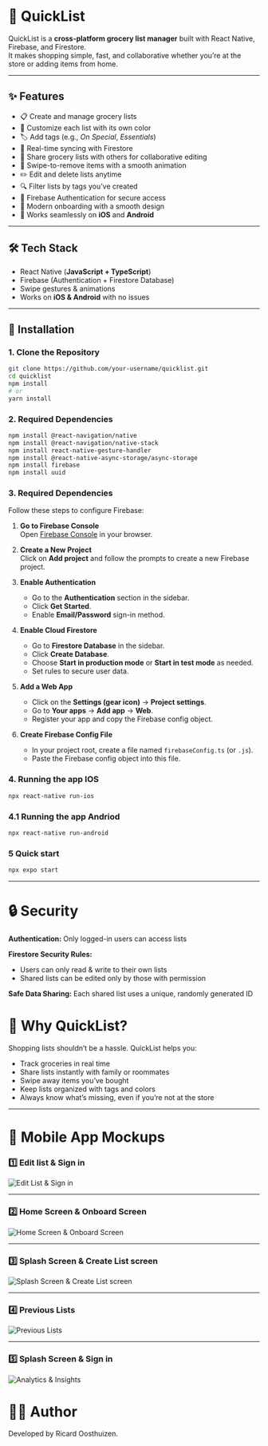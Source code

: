 # 🛒 QuickList  

QuickList is a **cross-platform grocery list manager** built with React Native, Firebase, and Firestore.  
It makes shopping simple, fast, and collaborative whether you’re at the store or adding items from home.  

---

## ✨ Features  
- 📋 Create and manage grocery lists  
- 🎨 Customize each list with its own color  
- 🏷️ Add tags (e.g., *On Special*, *Essentials*)  
- 🔄 Real-time syncing with Firestore  
- 👥 Share grocery lists with others for collaborative editing  
- 🧹 Swipe-to-remove items with a smooth animation  
- ✏️ Edit and delete lists anytime  
- 🔍 Filter lists by tags you’ve created  
- 🔐 Firebase Authentication for secure access  
- 🎉 Modern onboarding with a smooth design  
- 📱 Works seamlessly on **iOS** and **Android**  

---

## 🛠️ Tech Stack  
- React Native (**JavaScript + TypeScript**)  
- Firebase (Authentication + Firestore Database)  
- Swipe gestures & animations  
- Works on **iOS & Android** with no issues  

---

## 🚀 Installation  

### 1. Clone the Repository  
```bash
git clone https://github.com/your-username/quicklist.git
cd quicklist
npm install
# or
yarn install
```

### 2. Required Dependencies  
```bash
npm install @react-navigation/native
npm install @react-navigation/native-stack
npm install react-native-gesture-handler
npm install @react-native-async-storage/async-storage
npm install firebase
npm install uuid
```

### 3. Required Dependencies  
Follow these steps to configure Firebase:

1. **Go to Firebase Console**  
   Open [Firebase Console](https://console.firebase.google.com/) in your browser.

2. **Create a New Project**  
   Click on **Add project** and follow the prompts to create a new Firebase project.

3. **Enable Authentication**  
   - Go to the **Authentication** section in the sidebar.  
   - Click **Get Started**.  
   - Enable **Email/Password** sign-in method.

4. **Enable Cloud Firestore**  
   - Go to **Firestore Database** in the sidebar.  
   - Click **Create Database**.  
   - Choose **Start in production mode** or **Start in test mode** as needed.  
   - Set rules to secure user data.

5. **Add a Web App**  
   - Click on the **Settings (gear icon)** → **Project settings**.  
   - Go to **Your apps** → **Add app** → **Web**.  
   - Register your app and copy the Firebase config object.

6. **Create Firebase Config File**  
   - In your project root, create a file named `firebaseConfig.ts` (or `.js`).  
   - Paste the Firebase config object into this file.

### 4. Running the app IOS
```bash
npx react-native run-ios
```

### 4.1 Running the app Andriod
```bash
npx react-native run-android
```

### 5 Quick start
```bash
npx expo start
```

---

# 🔒 Security

**Authentication:** Only logged-in users can access lists

**Firestore Security Rules:**
- Users can only read & write to their own lists
- Shared lists can be edited only by those with permission

**Safe Data Sharing:** Each shared list uses a unique, randomly generated ID

# 🎯 Why QuickList?

Shopping lists shouldn’t be a hassle. QuickList helps you:  
- Track groceries in real time  
- Share lists instantly with family or roommates  
- Swipe away items you’ve bought  
- Keep lists organized with tags and colors  
- Always know what’s missing, even if you’re not at the store

---

# 📱 Mobile App Mockups
### 1️⃣ Edit list & Sign in
![Edit List & Sign in](https://github.com/user-attachments/assets/3f39918f-65c9-4060-b2f1-8871cfa495ce)

---

### 2️⃣ Home Screen & Onboard Screen
![Home Screen & Onboard Screen](https://github.com/user-attachments/assets/50e99ae9-1c4d-4103-8c8a-975a402f1b7d)

---

### 3️⃣ Splash Screen & Create List screen
![Splash Screen & Create List screen](https://github.com/user-attachments/assets/37a72cb5-0284-4235-b904-b2cea15a7eb9)

---

### 4️⃣ Previous Lists
![Previous Lists](https://github.com/user-attachments/assets/6fd8b197-d8a0-47ff-a881-cc913a2d0ebc)

---

### 5️⃣ Splash Screen & Sign in
![Analytics & Insights](https://github.com/user-attachments/assets/991c133d-c0ff-40c7-ad9a-ccc99dc14397)


# 👨‍💻 Author


Developed by Ricard Oosthuizen.  






















